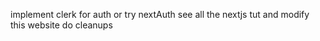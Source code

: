 implement clerk for auth or try nextAuth
see all the nextjs tut and modify this website
do cleanups
